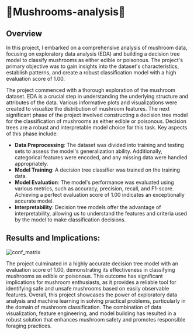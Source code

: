 # 🍄Mushrooms-analysis🍄
## Overview
In this project, I embarked on a comprehensive analysis of mushroom data, focusing on exploratory data analysis (EDA) and building a decision tree model to classify mushrooms as either edible or poisonous. The project's primary objective was to gain insights into the dataset's characteristics, establish patterns, and create a robust classification model with a high evaluation score of 1.00.

The project commenced with a thorough exploration of the mushroom dataset. EDA is a crucial step in understanding the underlying structure and attributes of the data. Various informative plots and visualizations were created to visualize the distribution of mushroom features.
The next significant phase of the project involved constructing a decision tree model for the classification of mushrooms as either edible or poisonous. Decision trees are a robust and interpretable model choice for this task. Key aspects of this phase include:
* <b>Data Preprocessing</b>: The dataset was divided into training and testing sets to assess the model's generalization ability. Additionally, categorical features were encoded, and any missing data were handled appropriately.
* <b>Model Training</b>: A decision tree classifier was trained on the training data.
* <b>Model Evaluation</b>: The model's performance was evaluated using various metrics, such as accuracy, precision, recall, and F1-score. Achieving a perfect evaluation score of 1.00 indicates an exceptionally accurate model.
* <b>Interpretability</b>: Decision tree models offer the advantage of interpretability, allowing us to understand the features and criteria used by the model to make classification decisions.

## Results and Implications:
![conf_matrix](https://github.com/akzmuk/Mushrooms-analysis/assets/113342466/c7b2fd79-3005-442c-a378-a5d4e5b28eaf)

The project culminated in a highly accurate decision tree model with an evaluation score of 1.00, demonstrating its effectiveness in classifying mushrooms as edible or poisonous. This outcome has significant implications for mushroom enthusiasts, as it provides a reliable tool for identifying safe and unsafe mushrooms based on easily observable features.
Overall, this project showcases the power of exploratory data analysis and machine learning in solving practical problems, particularly in the domain of mushroom classification. The combination of data visualization, feature engineering, and model building has resulted in a robust solution that enhances mushroom safety and promotes responsible foraging practices.





